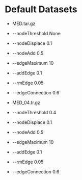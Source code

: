 # Default Datasets

* MED.tar.gz

 * --nodeThreshold None
 * --nodeDisplace 0.1
 * --nodeAdd 0.5
 * --edgeMaximum 10
 * --addEdge 0.1
 * --rmEdge 0.05
 * --edgeConnection 0.6

* MED_04.tr.gz

 * --nodeThreshold 0.4
 * --nodeDisplace 0.1
 * --nodeAdd 0.5
 * --edgeMaximum 10
 * --addEdge 0.1
 * --rmEdge 0.05
 * --edgeConnection 0.6

